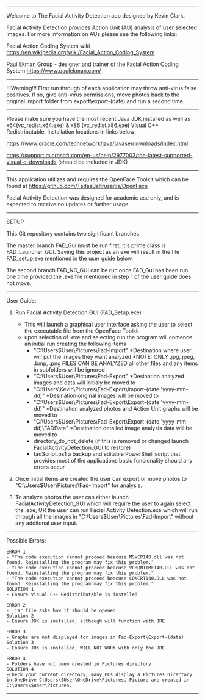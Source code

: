 ***************************************************************************************************************************************************************************************************************************************
Welcome to The Facial Activity Detection app designed by Kevin Clark.

Facial Activity Detection provides Action Unit (AU) analysis of user selected images. 
For more information on AUs please see the following links:

Facial Action Coding System wiki
https://en.wikipedia.org/wiki/Facial_Action_Coding_System

Paul Ekman Group - designer and trainer of the Facial Action Coding System
https://www.paulekman.com/

***************************************************************************************************************************************************************************************************************************************
!!!Warning!!! 
First run through of each application may throw anti-virus false positives. If so, give anti-virus permissions, move photos back to the original import folder from export\export-(date) and run a second time.

***************************************************************************************************************************************************************************************************************************************
Please make sure you have the most recent Java JDK installed as well as x64(vc_redist.x64.exe) & x86 (vc_redist.x86.exe) Visual C++ Redistributable. Installation locations in links below:

https://www.oracle.com/technetwork/java/javase/downloads/index.html

https://support.microsoft.com/en-us/help/2977003/the-latest-supported-visual-c-downloads (should be included in JDK)

***************************************************************************************************************************************************************************************************************************************
This application utilizes and requires the OpenFace Toolkit which can be found at https://github.com/TadasBaltrusaitis/OpenFace

Facial Activity Detection was designed for academic use only, and is expected to receive no updates or further usage.
***************************************************************************************************************************************************************************************************************************************
SETUP

This Git repository contains two significant branches. 

The master branch FAD_Gui must be run first, it's prime class is FAD_Launcher_GUI. 
Saving this project as an exe will result in the file FAD_setup.exe mentioned in the user guide below. 

The second branch FAD_NO_GUI can be run once FAD_Gui has been run one time provided the .exe file mentioned in step 1 of the user guide does not move.

***************************************************************************************************************************************************************************************************************************************
User Guide:

1. Run Facial Activity Detection GUI (FAD_Setup.exe)
	- This will launch a graphical user interface asking the user to select
	  the executable file from the OpenFace Toolkit
	- upon selection of .exe and selecting run the program will comence an initial run 
	  creating the following items
		- "C:\Users\$User\Pictures\Fad-Import"
			*Destination where user will put the images they want analyzed
			*NOTE: ONLY .jpg, jpeg, .bmp, .png FILES CAN BE ANALYZED all other files and any items in subfolders will be ignored
		- "C:\Users\$User\Pictures\Fad-Export"
			*Desination analyzed images and data will initialy be moved to
		- "C:\Users\Kevin\Pictures\Fad-Export\Import-(date 'yyyy-mm-dd)"
			*Desination original images will be moved to
		- "C:\Users\$User\Pictures\Fad-Export\Export-(date 'yyyy-mm-dd)"
			*Destination analyzed photos and Action Unit graphs will be moved to
		- "C:\Users\$User\Pictures\Fad-Export\Export-(date 'yyyy-mm-dd)\FADData"
			*Destination detailed image analysis data will be moved to
		- directory_do_not_delete (if this is removed or changed launch FacialActivityDetection_GUI to restore)
		- fadScript.ps1 a backup and editable PowerShell script that provides most of the applications basic funcionality should any errors occur

2. Once initial items are created the user can export or move photos to "C:\Users\$User\Pictures\Fad-Import" for analysis.

3. To analyze photos the user can either launch FacialActivityDetection_GUI which will require the user to again select the .exe, 
   OR the user can run Facial Activity Detection.exe which will run through all the images in "C:\Users\$User\Pictures\Fad-Import" without any additonal user input. 

***************************************************************************************************************************************************************************************************************************************

Possible Errors:

	ERROR 1
 	- "The code execution cannot proceed beacuse MSVCP140.dll was not found. Reinstalling the program may fix this problem."
 	- "The code execution cannot proceed beacuse VCRUNTIME140.DLL was not found. Reinstalling the program may fix this problem."
 	- "The code execution cannot proceed beacuse CONCRT140.DLL was not found. Reinstalling the program may fix this problem."
	SOLUTION 1
	- Ensure Visual C++ Redistributable is installed

	ERROR 2
	- .jar file asks how it should be opened
	Solution 2
	- Ensure JDK is installed, although will function with JRE

	ERROR 3
	- Graphs are not displayed for images in Fad-Export\Export-(date)
	Solution 3
	- Ensure JDK is installed, WILL NOT WORK with only the JRE

	ERROR 4
	- Folders have not been created in Pictures directory
	SOLUTION 4
	-Check your current directory, many PCs display a Pictures Directory in OneDrive C:Users\$User\OneDrive\Pictures, Picture are created in C:\Users\$user\Pictures.
	
***************************************************************************************************************************************************************************************************************************************
 
